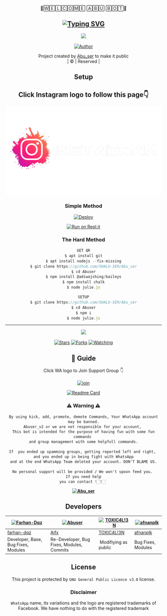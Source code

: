<div align="center">💖🅆🄴🄻🄲🄾🄼🄴 🄰🄱🅄 🄱🄾🅃💖

## [![Typing SVG](https://readme-typing-svg.herokuapp.com?font=Lemon+milk&color=F7000&lines=Welcome+to+Abuoser+WA+Bot+repo;Created+by+Abu+Jasil;This+is+a+userbot+privet+and+public+bot;With+more+features)](https://git.io/typing-svg)

 </a>
</p>

<div align="center">
  <p align="center">
<img src=https://i.ibb.co/TcDLWQg/IMG-20220106-WA0000.jpg>
</p>
  <p align="center">
<a href="https://github.com/cyberchekuthan"><img title="Author" src="https://img.shields.io/badge/Author-ABU-cyberchekuthan/Abuser_v2?color=blue&style=for-the-badge&logo=whatsapp"></a>
</p>
</div>
<p align="center">
Project created by <a href="https://github.com/cyberchekuthan">Abu_ser</a> to make it public
    <br>
       | © |
        Reserved |
    <br> 
</p>

## Setup
<div align="center"> 


## Click Instagram logo to follow this page👇

 [![ANY DOUBT REFER IT](photo/instagram.png)](https://youtu.be/5MKycJxmA4c)


  ### Simple Method
  
[![Deploy](https://www.herokucdn.com/deploy/button.svg)](https://heroku.com/deploy?template=https://github.com/SHALU-SER/Abu_ser.git)



  
[![Run on Repl.it](https://repl.it/badge/github/quiec/whatsAlfa)](https://replit.com/@ABUOP1/Abuserv2-1?v=1)
  
### The Hard Method
```js
GET QR
$ apt install git
$ apt install nodejs --fix-missing
$ git clone https://github.com/SHALU-SER/Abu_ser
$ cd Abuser
$ npm install @adiwajshing/baileys
$ npm install chalk
$ node julie.js
```
      
```js
SETUP
$ git clone https://github.com/SHALU-SER/Abu_ser
$ cd Abuser
$ npm i
$ node julie.js
```

----

  <p align="center">
  <a href="https://github.com/SHALU-SER/Abu_ser">
    
<a href="https://github.com/SHALU-SER/followers">
<img src="https://img.shields.io/github/repo-size/cyberchekuthan/Kaztroser_v2?color=green&label=Repo%20total%20size&style=plastic">
<p align="center">
<a href="https://github.com/SHALU-SER/followers"
<img title="Followers" src="https://img.shields.io/github/followers/Aj-fx?color=blue&style=flat-square"></a>
<a href="https://github.com/SHALU-SER/Abu_ser/stargazers/"><img title="Stars" src="https://img.shields.io/github/stars/SHALU-SER/Abu_ser?color=blue&style=flat-square"></a>
<a href="https://github.com/SHALU-SER/Abu_ser/network/members"><img title="Forks" src="https://img.shields.io/github/forks/SHALU-SER/Abu_ser?color=blue&style=flat-square"></a>
<a href="https://github.com/SHALU-SER/Abu_ser/watchers"><img title="Watching" src="https://img.shields.io/github/watchers/SHALU-SER/Abu_ser?label=Watchers&color=blue&style=flat-square"></a>
</p>

## 📢 Guide
Click WA logo to Join Support Group 👇
    <br>
<br>
  [![join](https://github.com/Alien-alfa/PublicBot/blob/main/wlogo.svg.png)](https://chat.whatsapp.com/JM2qHJm8zS95itgHXjd88R)
  <div align="center">
       
  [![Readme Card](https://github-readme-stats.vercel.app/api/pin/?username=SHALU-SER&repo=Abu_ser&theme=nightowl)](https://github.com/SHALU-SER/Abu_ser)
  </div>
    
### ⚠ Warning ⚠

```
By using kick, add, promote, demote Commands, Your WhatsApp account may be banned.
Abuser_v2 or we are not responsible for your account, 
This bot is intended for the purpose of having fun with some fun commands 
and group management with some helpfull commands.

If  you ended up spamming groups, getting reported left and right, 
and you ended up in being fight with WhatsApp
and at the end WhatsApp Team deleted your account. DON'T BLAME US.

No personal support will be provided / We won't spoon feed you. 
If you need help
you can contact 👇🏻👇🏻 
```
**[![Abu_ser](https://raw.githubusercontent.com/rodrigograca31/rodrigograca31/master/matrix.svg)](http://wa.me/917025994178?text=Can%20you%20help%20bro)**

## Developers
  <div align="center">
    
  [![Farhan-Dqz](https://github.com/farhan-dqz.png?size=100)](https://github.com/farhan-dqz) | [![Abuser](https://github.com/SHALU-SER.png?size=100)](https://github.com/SHALU-SER) |  [![TOXIC4L!3N](https://github.com/Alien-alfa.png?size=100)](https://github.com/AI-VIKI) | [![afnanplk](https://github.com/afnanplk.png?size=100)](https://github.com/afnanplk) 
----|----|----|----
[farhan-dqz](https://github.com/farhan-dqz) | [Ajfx](https://github.com/Aj-fx) | [TOXIC4L!3N](https://github.com/AI-VIKI) | [afnanplk](https://github.com/afnanplk) 
Developer, Base, Bug Fixes, Modules| Re-Developer, Bug Fixes, Modules, Commits |  Modifiying  as   public | Bug Fixes, Modules 
  </div>
    


## License
This project is protected by `GNU General Public Licence v3.0` license.

### Disclaimer
`WhatsApp` name, its variations and the logo are registered trademarks of Facebook. We have nothing to do with the registered trademark
